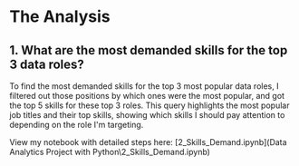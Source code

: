 # The Analysis

## 1. What are the most demanded skills for the top 3 data roles?

To find the most demanded skills for the top 3 most popular data roles, I filtered out those positions by which ones were the most popular, and got the top 5 skills for these top 3 roles. This query highlights the most popular job titles and their top skills, showing which skills I should pay attention to depending on the role I'm targeting.

View my notebook with detailed steps here:
[2_Skills_Demand.ipynb](Data Analytics Project with Python\2_Skills_Demand.ipynb)

